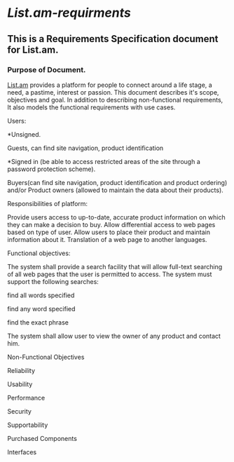 # _List.am-requirments_

## This is a Requirements Specification document for List.am.

### Purpose of Document.

[List.am](https://list.am) provides a platform for people to connect around a life stage, a need, a pastime, interest or passion. This document describes it's scope, objectives and goal. In addition to describing non-functional requirements, It also models the functional requirements with use cases.



Users:

*Unsigned.

Guests, can find site navigation, product identification


*Signed in (be able to access restricted areas of the site through a password protection scheme).

Buyers(can find site navigation, product identification and product ordering) and/or
Product owners (allowed to maintain the data about their products).


Responsibilities of platform:

Provide users access to up-to-date, accurate product information on which they can make a decision to buy.
Allow differential access to web pages based on type of user.
Allow users to place their product and maintain information about it.
Translation of a web page to another languages.


Functional objectives:

The system shall provide a search facility that will allow full-text searching of all web pages that the user is permitted to access. The system must support the following searches:

find all words specified

find any word specified

find the exact phrase


The system shall allow user to view the owner of any product and contact him.



Non-Functional Objectives

Reliability

Usability

Performance

Security

Supportability

Purchased Components

Interfaces
